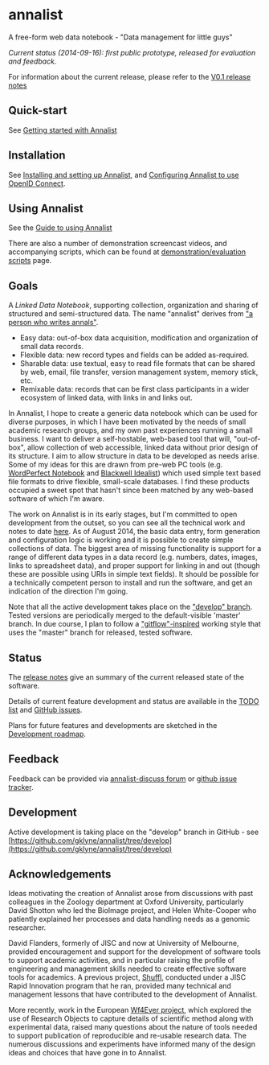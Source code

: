 annalist
========

A free-form web data notebook - "Data management for little guys"

_Current status (2014-09-16):  first public prototype, released for evaluation and feedback._ 

For information about the current release, please refer to the [V0.1 release notes](documents/release-notes/release-v0.1.md)


Quick-start
-----------

See [Getting started with Annalist](documents/getting-started.md)


Installation
------------

See [Installing and setting up Annalist](documents/installing-annalist.md), and [Configuring Annalist to use OpenID Connect](documents/openid-connect-setup.md).


Using Annalist
--------------

See the [Guide to using Annalist](documents/using-annalist.md)

There are also a number of demonstration screencast videos, and accompanying scripts, which can be found at [demonstration/evaluation scripts](./demo-script.md) page.


Goals
-----

A _Linked Data Notebook_, supporting collection, organization and sharing of structured and semi-structured data.  The name "annalist" derives from ["a person who writes annals"](http://www.oxforddictionaries.com/definition/english/annalist).

* Easy data: out-of-box data acquisition, modification and organization of small data records.
* Flexible data: new record types and fields can be added as-required.
* Sharable data: use textual, easy to read file formats that can be shared by web, email, file transfer, version management system, memory stick, etc.
* Remixable data: records that can be first class participants in a wider ecosystem of linked data, with links in and links out.

In Annalist, I hope to create a generic data notebook which can be used for diverse purposes, in which I have been motivated by the needs of small academic research groups, and my own past experiences running a small business.  I want to deliver a self-hostable, web-based tool that will, "out-of-box", allow collection of web accessible, linked data without prior design of its structure.  I aim to allow structure in data to be developed as needs arise.  Some of my ideas for this are drawn from pre-web PC tools (e.g. [WordPerfect Notebook](https://raw.github.com/gklyne/annalist/master/presentations/wpnotebook_screenshots.png) and [Blackwell Idealist](https://raw.github.com/gklyne/annalist/master/presentations/matrix.png)) which used simple text based file formats to drive flexible, small-scale databases.  I find these products occupied a sweet spot that hasn't since been matched by any web-based software of which I'm aware.

The work on Annalist is in its early stages, but I'm committed to open development from the outset, so you can see all the technical work and notes to date [here](https://github.com/gklyne/annalist).   As of August 2014, the basic data entry, form generation and configuration logic is working and it is possible to create simple collections of data.  The biggest area of missing functionality is support for a range of different data types in a data record (e.g. numbers, dates, images, links to spreadsheet data), and proper support for linking in and out (though these are possible using URIs in simple text fields).  It should be possible for a technically competent person to install and run the software, and get an indication of the direction I'm going.

Note that all the active development takes place on the ["develop" branch](https://github.com/gklyne/annalist/tree/develop).  Tested versions are periodically merged to the default-visible 'master' branch.  In due course, I plan to follow a ["gitflow"-inspired](http://nvie.com/posts/a-successful-git-branching-model/) working style that uses the "master" branch for released, tested software.


Status
------

The [release notes](documents/release-notes/release-v0.1.md) give an summary of the current released state of the software.

Details of current feature development and status are available in the [TODO list](documents/TODO.md) and [GitHub issues](https://github.com/gklyne/annalist/issues).

Plans for future features and developments are sketched in the [Development roadmap](documents/roadmap.md).


Feedback
--------

Feedback can be provided via [annalist-discuss forum](https://groups.google.com/forum/#!forum/annalist-discuss) or [github issue tracker](https://github.com/gklyne/annalist/issues).


Development
-----------

Active development is taking place on the "develop" branch in GitHub - see [https://github.com/gklyne/annalist/tree/develop](https://github.com/gklyne/annalist/tree/develop)


Acknowledgements
----------------

Ideas motivating the creation of Annalist arose from discussions with past colleagues in the Zoology department at Oxford University, particularly David Shotton who led the BioImage project, and Helen White-Cooper who patiently explained her processes and data handling needs as a genomic researcher.

David Flanders, formerly of JISC and now at University of Melbourne, provided encouragement and support for the development of software tools to support academic activities, and in particular raising the profile of engineering and management skills needed to create effective software tools for academics.  A previous project, [Shuffl](https://code.google.com/p/shuffl/), conducted under a JISC Rapid Innovation program that he ran, provided many technical and management lessons that have contributed to the development of Annalist.

More recently, work in the European [Wf4Ever project](http://www.wf4ever-project.org), which explored the use of Research Objects to capture details of scientific method along with experimental data, raised many questions about the nature of tools needed to support publication of reproducible and re-usable research data.  The numerous discussions and experiments have informed many of the design ideas and choices that have gone in to Annalist.

